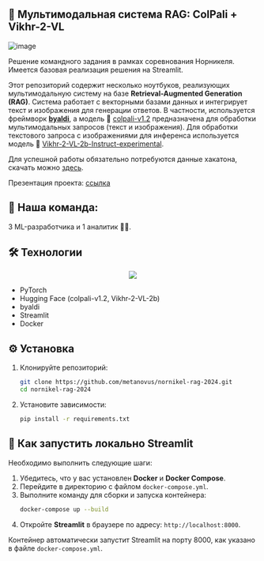 ## 🤖 Мультимодальная система RAG: ColPali + Vikhr-2-VL

![image](https://github.com/user-attachments/assets/89cf16d4-f46e-43e5-9132-6d6a124ac9e7)

Решение командного задания в рамках соревнования Норникеля. Имеется базовая реализация решения на Streamlit.

Этот репозиторий содержит несколько ноутбуков, реализующих мультимодальную систему на базе **Retrieval-Augmented Generation (RAG)**. Система работает с векторными базами данных и интегрирует текст и изображения для генерации ответов. В частности, используется фреймворк [**byaldi**](https://github.com/AnswerDotAI/byaldi), а модель 🤗 [colpali-v1.2](https://huggingface.co/vidore/colpali-v1.2) предназначена для обработки мультимодальных запросов (текст и изображения). Для обработки текстового запроса с изображениями для инференса используется модель 🤗 [Vikhr-2-VL-2b-Instruct-experimental](https://huggingface.co/Vikhrmodels/Vikhr-2-VL-2b-Instruct-experimental).

Для успешной работы обязательно потребуются данные хакатона, скачать можно [здесь](https://drive.google.com/file/d/1bHGJGOnVtRYCl7LJ8eR7VGwKd6C7eMK6/view?usp=drive_link).

Презентация проекта: [ссылка](https://drive.google.com/file/d/1zIQuq2tAB_irfEUKqE9o7y3hMjgsTv-R/view)

## 👥 Наша команда:

3 ML-разработчика и 1 аналитик 🤝🔥.

## 🛠️ Технологии
<p align="center">
  <a href="https://go-skill-icons.vercel.app/">
    <img src="https://go-skill-icons.vercel.app/api/icons?i=python,pytorch,huggingface,docker,streamlit&theme=dark"/>
  </a>
</p>

* PyTorch
* Hugging Face (colpali-v1.2, Vikhr-2-VL-2b)
* byaldi
* Streamlit
* Docker

## ⚙️ Установка

1. Клонируйте репозиторий:
   ```bash
   git clone https://github.com/metanovus/nornikel-rag-2024.git
   cd nornikel-rag-2024
   ```

2. Установите зависимости:
   ```bash
   pip install -r requirements.txt
   ```
   
## 🚀 Как запустить локально Streamlit
Необходимо выполнить следующие шаги:

1. Убедитесь, что у вас установлен **Docker** и **Docker Compose**.
2. Перейдите в директорию с файлом `docker-compose.yml`.
3. Выполните команду для сборки и запуска контейнера:
   ```bash
   docker-compose up --build
   ```
4. Откройте **Streamlit** в браузере по адресу: `http://localhost:8000`.

Контейнер автоматически запустит Streamlit на порту 8000, как указано в файле `docker-compose.yml`.
